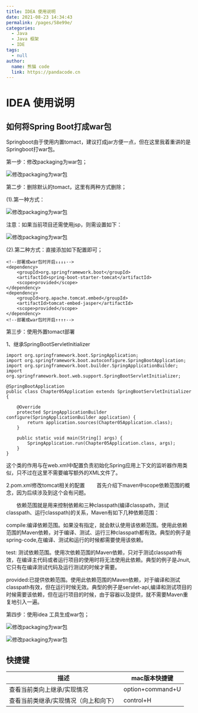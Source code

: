 ```yaml
---
title: IDEA 使用说明
date: 2021-08-23 14:34:43
permalink: /pages/58e99e/
categories: 
  - Java
  - Java 框架
  - IDE
tags: 
  - null
author: 
  name: 熊猫 code
  link: https://pandacode.cn
---
```


# IDEA 使用说明

## 如何将Spring Boot打成war包

Springboot由于使用内置tomact，建议打成jar方便一点，但在这里我着重讲的是Springboot打war包。

第一步：修改packaging为war包；

![修改packaging为war包](https://cdn.jsdelivr.net/gh/guoshunfa/files/blog/202109111258843.png)

第二步：删除默认的tomact，这里有两种方式删除；

(1).第一种方式：

![修改packaging为war包](https://cdn.jsdelivr.net/gh/guoshunfa/files/blog/202109111258198.png)

注意：如果当前项目还需使用jsp，则需设置如下：

![修改packaging为war包](https://cdn.jsdelivr.net/gh/guoshunfa/files/blog/202109111258945.png)

(2).第二种方式：直接添加如下配置即可；

```
<!--部署成war包时开启↓↓↓↓-->
<dependency>
    <groupId>org.springframework.boot</groupId>
    <artifactId>spring-boot-starter-tomcat</artifactId>
    <scope>provided</scope>
</dependency>
<dependency>
    <groupId>org.apache.tomcat.embed</groupId>
    <artifactId>tomcat-embed-jasper</artifactId>
    <scope>provided</scope>
</dependency>
<!--部署成war包时开启↑↑↑↑-->
```

第三步：使用外置tomact部署

1、继承SpringBootServletInitializer

```
import org.springframework.boot.SpringApplication;
import org.springframework.boot.autoconfigure.SpringBootApplication;
import org.springframework.boot.builder.SpringApplicationBuilder;
import org.springframework.boot.web.support.SpringBootServletInitializer;

@SpringBootApplication
public class Chapter05Application extends SpringBootServletInitializer {

    @Override
    protected SpringApplicationBuilder configure(SpringApplicationBuilder application) {
        return application.sources(Chapter05Application.class);
    }

    public static void main(String[] args) {
        SpringApplication.run(Chapter05Application.class, args);
    }
}
```

这个类的作用与在web.xml中配置负责初始化Spring应用上下文的监听器作用类似，只不过在这里不需要编写额外的XML文件了。

2.pom.xml修改tomcat相关的配置
　　首先介绍下maven中scope依赖范围的概念，因为后续涉及到这个会有问题。

　　依赖范围就是用来控制依赖和三种classpath(编译classpath，测试classpath、运行classpath)的关系，Maven有如下几种依赖范围：

compile:编译依赖范围。如果没有指定，就会默认使用该依赖范围。使用此依赖范围的Maven依赖，对于编译、测试、运行三种classpath都有效。典型的例子是spring-code,在编译、测试和运行的时候都需要使用该依赖。

test: 测试依赖范围。使用次依赖范围的Maven依赖，只对于测试classpath有效，在编译主代码或者运行项目的使用时将无法使用此依赖。典型的例子是Jnuit,它只有在编译测试代码及运行测试的时候才需要。

provided:已提供依赖范围。使用此依赖范围的Maven依赖，对于编译和测试classpath有效，但在运行时候无效。典型的例子是servlet-api,编译和测试项目的时候需要该依赖，但在运行项目的时候，由于容器以及提供，就不需要Maven重复地引入一遍。

第四步：使用idea 工具生成war包；

![修改packaging为war包](https://cdn.jsdelivr.net/gh/guoshunfa/files/blog/202109111258832.png)

![修改packaging为war包](https://cdn.jsdelivr.net/gh/guoshunfa/files/blog/202109111258397.png)

## 快捷键

| 描述                                  | mac版本快捷键    |
| ------------------------------------- | ---------------- |
| 查看当前类向上继承/实现情况           | option+command+U |
| 查看当前类继承/实现情况（向上和向下） | control+H        |

